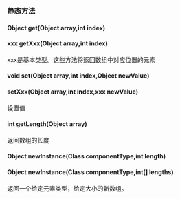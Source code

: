 ### 静态方法
#### Object get(Object array,int index)
#### xxx getXxx(Object array,int index)
xxx是基本类型。这些方法将返回数组中对应位置的元素
#### void set(Object array,int index,Object newValue)
#### setXxx(Object array,int index,xxx newValue)
设置值
#### int getLength(Object array)
返回数组的长度
#### Object newInstance(Class componentType,int length)
#### Object newInstance(Class componentType,int\[] lengths)
返回一个给定元素类型，给定大小的新数组。